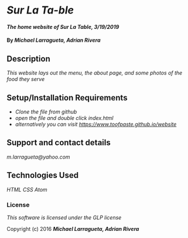 # _Sur La Ta-ble_

#### _The home website of Sur La Table, 3/19/2019_

#### By _**Michael Larragueta, Adrian Rivera**_

## Description

_This website lays out the menu, the about page, and some photos of the food they serve_

## Setup/Installation Requirements

* _Clone the file from github_
* _open the file and double click index.html_
* _alternatively you can visit https://www.toofpaste.github.io/website_

## Support and contact details

_m.larragueta@yahoo.com_

## Technologies Used

_HTML_
_CSS_
_Atom_

### License

*This software is licensed under the GLP license*

Copyright (c) 2016 **_Michael Larragueta, Adrian Rivera_**
